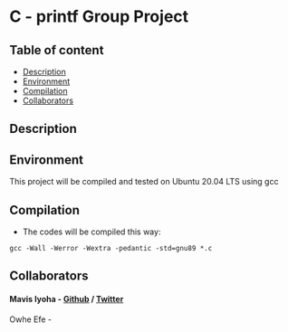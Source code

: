 # C - printf Group Project

## Table of content
* [Description](#description)
* [Environment](#environment)
* [Compilation](#compilation)
* [Collaborators](#collaborators)

## Description

## Environment
This project will be compiled and tested on Ubuntu 20.04 LTS using gcc

## Compilation
* The codes will be compiled this way:

`gcc -Wall -Werror -Wextra -pedantic -std=gnu89 *.c`

## Collaborators

#### Mavis Iyoha - [Github](https://github.com/unbow-unbent-unbroken) / [Twitter](https://twitter.com/Mavis_Iyoha)

Owhe Efe - 
